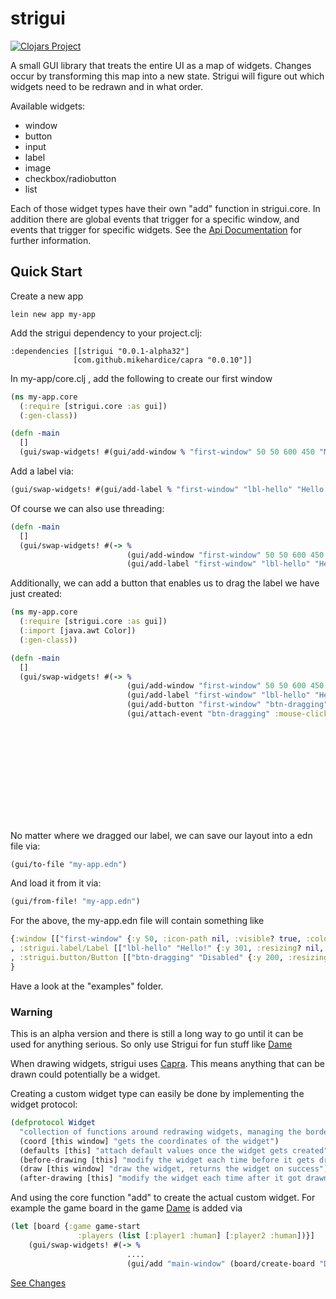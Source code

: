 # strigui

[![Clojars Project](https://img.shields.io/clojars/v/strigui.svg)](https://clojars.org/strigui)

A small GUI library that treats the entire UI as a map of widgets. Changes occur by transforming this map into a new state.
Strigui will figure out which widgets need to be redrawn and in what order.

Available widgets:
- window
- button
- input
- label
- image
- checkbox/radiobutton
- list

Each of those widget types have their own "add" function in strigui.core. In addition there are global events that trigger for a specific window, and events that trigger for specific widgets. See the [Api Documentation](https://github.com/MikeHardIce/strigui/blob/master/doc/api.md) for further information.


## Quick Start

Create a new app
```
lein new app my-app
```

Add the strigui dependency to your project.clj:

```
:dependencies [[strigui "0.0.1-alpha32"]
              [com.github.mikehardice/capra "0.0.10"]]
```

In my-app/core.clj , add the following to create our first window
```Clojure
(ns my-app.core
  (:require [strigui.core :as gui])
  (:gen-class))

(defn -main
  []
  (gui/swap-widgets! #(gui/add-window % "first-window" 50 50 600 450 "My First Window" {})))
```

Add a label via:
```Clojure
(gui/swap-widgets! #(gui/add-label % "first-window" "lbl-hello" "Hello!" {:x 100 :y 100 :font-size 24})))
```

Of course we can also use threading:

```Clojure
(defn -main
  []
  (gui/swap-widgets! #(-> %
                          (gui/add-window "first-window" 50 50 600 450 "My First Window" {})
                          (gui/add-label "first-window" "lbl-hello" "Hello!" {:x 100 :y 100 :font-size 24}))))

```

Additionally, we can add a button that enables us to drag the label we have just created:

```Clojure
(ns my-app.core
  (:require [strigui.core :as gui])
  (:import [java.awt Color])
  (:gen-class))

(defn -main
  []
  (gui/swap-widgets! #(-> %
                          (gui/add-window "first-window" 50 50 600 450 "My First Window" {})
                          (gui/add-label "first-window" "lbl-hello" "Hello!" {:x 100 :y 100 :font-size 24})
                          (gui/add-button "first-window" "btn-dragging" "Disabled" {:x 400 :y 200})
                          (gui/attach-event "btn-dragging" :mouse-clicked (fn [wdgs _]
                                                                            (-> wdgs
                                                                                (update-in ["lbl-hello" :props]
                                                                                           (fn [props]
                                                                                             (merge props
                                                                                                         (if (:can-move? props)
                                                                                                           {:can-move? false :color {:text Color/black}}
                                                                                                           {:can-move? true :color {:text Color/orange}}))))
                                                                                (update-in ["btn-dragging" :value] (fn [text] 
                                                                                                                    (case text
                                                                                                                      "Disabled" "Enabled"
                                                                                                                      "Disabled")))))))))
```

No matter where we dragged our label, we can save our layout into a edn file via:
```Clojure
(gui/to-file "my-app.edn")
```

And load it from it via:
```Clojure
(gui/from-file! "my-app.edn")
```

For the above, the my-app.edn file will contain something like 
```Clojure
{:window [["first-window" {:y 50, :icon-path nil, :visible? true, :color {:background (java.awt.Color. 250 250 250), :background-widgets (java.awt.Color. 250 250 250)}, :on-close #window exit, :width 600, :title "My First Window", :x 50, :selected? nil, :resizable? false, :height 450}]]
, :strigui.label/Label [["lbl-hello" "Hello!" {:y 301, :resizing? nil, :color {:text (java.awt.Color. 0 0 0)}, :font-size 24, :highlight [], :width 150, :highlight-alpha-opacity 30, :can-hide? true, :window "first-window", :can-move? false, :z 0, :highlight-border-size 1.5, :border-size 1, :x 220, :focused? nil, :selected? nil, :height 42}]]
, :strigui.button/Button [["btn-dragging" "Disabled" {:y 200, :resizing? nil, :color {:background (java.awt.Color. 250 250 250), :text (java.awt.Color. 10 10 10), :focus (java.awt.Color. 117 190 188), :select (java.awt.Color. 117 190 188), :border (java.awt.Color. 27 100 98), :resize (java.awt.Color. 147 220 118)}, :highlight [:border :alpha], :width 150, :highlight-alpha-opacity 30, :can-hide? true, :window "first-window", :z 0, :highlight-border-size 1.5, :border-size 1, :x 400, :focused? nil, :selected? true, :height 42}]]
}
```

Have a look at the "examples" folder.

### Warning

This is an alpha version and there is still a long way to go until it can be used for anything serious.
So only use Strigui for fun stuff like [Dame](https://github.com/MikeHardIce/Dame)

When drawing widgets, strigui uses [Capra](https://github.com/MikeHardIce/Capra). This means anything that can be drawn could potentially be a widget.

Creating a custom widget type can easily be done by implementing the widget protocol:
```Clojure
(defprotocol Widget
  "collection of functions around redrawing widgets, managing the border etc. ..."
  (coord [this window] "gets the coordinates of the widget")
  (defaults [this] "attach default values once the widget gets created")
  (before-drawing [this] "modify the widget each time before it gets drawn")
  (draw [this window] "draw the widget, returns the widget on success")
  (after-drawing [this] "modify the widget each time after it got drawn"))
```
And using the core function "add" to create the actual custom widget.
For example the game board in the game [Dame](https://github.com/MikeHardIce/Dame) is added via

```Clojure
(let [board {:game game-start
               :players (list [:player1 :human] [:player2 :human])}]
    (gui/swap-widgets! #(-> %
                          ....
                          (gui/add "main-window" (board/create-board "Dame" board))))
```

[See Changes](CHANGES.md)

